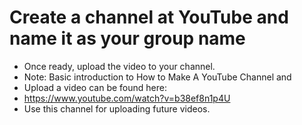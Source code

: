 
# Create a channel at YouTube and name it as your group name
- Once ready, upload the video to your channel.
- Note: Basic introduction to How to Make A YouTube Channel and
- Upload a video can be found here:
- https://www.youtube.com/watch?v=b38ef8n1p4U
- Use this channel for uploading future videos.
